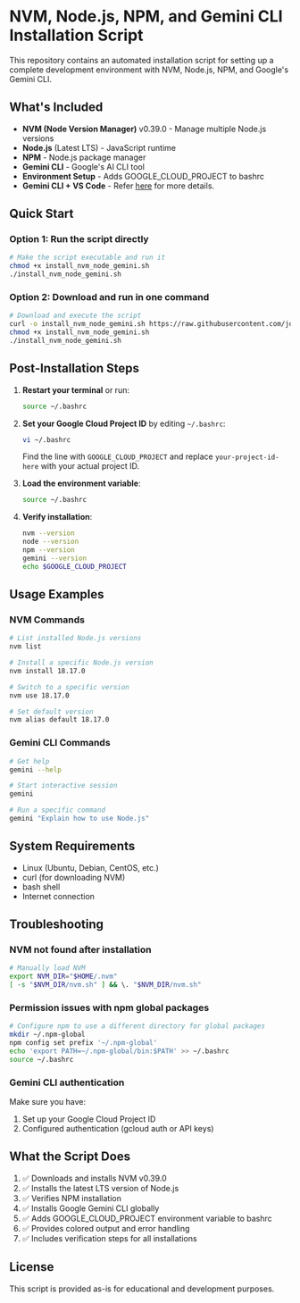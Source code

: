 # NVM, Node.js, NPM, and Gemini CLI Installation Script

This repository contains an automated installation script for setting up a complete development environment with NVM, Node.js, NPM, and Google's Gemini CLI.

## What's Included

- **NVM (Node Version Manager)** v0.39.0 - Manage multiple Node.js versions
- **Node.js** (Latest LTS) - JavaScript runtime
- **NPM** - Node.js package manager
- **Gemini CLI** - Google's AI CLI tool
- **Environment Setup** - Adds GOOGLE_CLOUD_PROJECT to bashrc
- **Gemini CLI + VS Code** - Refer [here](https://developers.googleblog.com/en/gemini-cli-vs-code-native-diffing-context-aware-workflows/) for more details.

## Quick Start

### Option 1: Run the script directly
```bash
# Make the script executable and run it
chmod +x install_nvm_node_gemini.sh
./install_nvm_node_gemini.sh
```

### Option 2: Download and run in one command
```bash
# Download and execute the script
curl -o install_nvm_node_gemini.sh https://raw.githubusercontent.com/johanesalxd/gemini-cli-1c/main/install_nvm_node_gemini.sh
chmod +x install_nvm_node_gemini.sh
./install_nvm_node_gemini.sh
```

## Post-Installation Steps

1. **Restart your terminal** or run:
   ```bash
   source ~/.bashrc
   ```

2. **Set your Google Cloud Project ID** by editing `~/.bashrc`:
   ```bash
   vi ~/.bashrc
   ```
   Find the line with `GOOGLE_CLOUD_PROJECT` and replace `your-project-id-here` with your actual project ID.

3. **Load the environment variable**:
   ```bash
   source ~/.bashrc
   ```

4. **Verify installation**:
   ```bash
   nvm --version
   node --version
   npm --version
   gemini --version
   echo $GOOGLE_CLOUD_PROJECT
   ```

## Usage Examples

### NVM Commands
```bash
# List installed Node.js versions
nvm list

# Install a specific Node.js version
nvm install 18.17.0

# Switch to a specific version
nvm use 18.17.0

# Set default version
nvm alias default 18.17.0
```

### Gemini CLI Commands
```bash
# Get help
gemini --help

# Start interactive session
gemini

# Run a specific command
gemini "Explain how to use Node.js"
```

## System Requirements

- Linux (Ubuntu, Debian, CentOS, etc.)
- curl (for downloading NVM)
- bash shell
- Internet connection

## Troubleshooting

### NVM not found after installation
```bash
# Manually load NVM
export NVM_DIR="$HOME/.nvm"
[ -s "$NVM_DIR/nvm.sh" ] && \. "$NVM_DIR/nvm.sh"
```

### Permission issues with npm global packages
```bash
# Configure npm to use a different directory for global packages
mkdir ~/.npm-global
npm config set prefix '~/.npm-global'
echo 'export PATH=~/.npm-global/bin:$PATH' >> ~/.bashrc
source ~/.bashrc
```

### Gemini CLI authentication
Make sure you have:
1. Set up your Google Cloud Project ID
2. Configured authentication (gcloud auth or API keys)

## What the Script Does

1. ✅ Downloads and installs NVM v0.39.0
2. ✅ Installs the latest LTS version of Node.js
3. ✅ Verifies NPM installation
4. ✅ Installs Google Gemini CLI globally
5. ✅ Adds GOOGLE_CLOUD_PROJECT environment variable to bashrc
6. ✅ Provides colored output and error handling
7. ✅ Includes verification steps for all installations

## License

This script is provided as-is for educational and development purposes.
